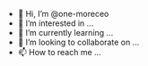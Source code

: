 - 👋 Hi, I’m @one-moreceo
- 👀 I’m interested in ...
- 🌱 I’m currently learning ...
- 💞️ I’m looking to collaborate on ...
- 📫 How to reach me ...

<!---
one-moreceo/one-moreceo is a ✨ special ✨ repository because its `README.md` (this file) appears on your GitHub profile.
You can click the Preview link to take a look at your changes.
--->
